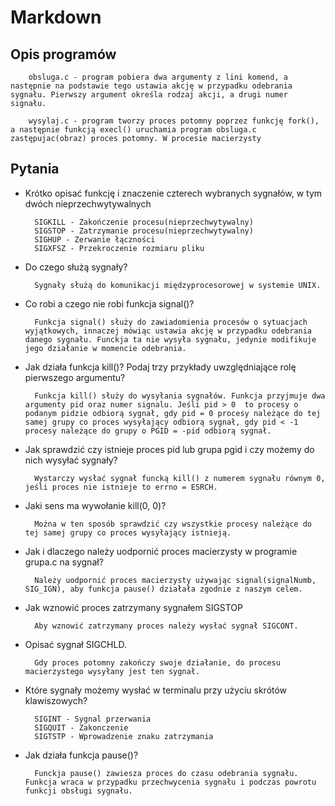 # Markdown

## Opis programów

        obsluga.c - program pobiera dwa argumenty z lini komend, a następnie na podstawie tego ustawia akcję w przypadku odebrania sygnału. Pierwszy argument określa rodzaj akcji, a drugi numer signału.

        wysylaj.c - program tworzy proces potomny poprzez funkcję fork(), a następnie funkcją execl() uruchamia program obsluga.c zastępujac(obraz) proces potomny. W procesie macierzysty 


## Pytania
- Krótko opisać funkcję i znaczenie czterech wybranych sygnałów, w tym dwóch nieprzechwytywalnych

        SIGKILL - Zakończenie procesu(nieprzechwytywalny)
        SIGSTOP - Zatrzymanie procesu(nieprzechwytywalny)
        SIGHUP - Zerwanie łączności
        SIGXFSZ - Przekroczenie rozmiaru pliku

- Do czego służą sygnały?

        Sygnały służą do komunikacji międzyprocesorowej w systemie UNIX.

- Co robi a czego nie robi funkcja signal()?

        Funkcja signal() służy do zawiadomienia procesów o sytuacjach wyjątkowych, innaczej mówiąc ustawia akcję w przypadku odebrania danego sygnału. Funckja ta nie wysyła sygnału, jedynie modifikuje jego działanie w momencie odebrania.

- Jak działa funkcja kill()? Podaj trzy przykłady uwzględniające rolę pierwszego argumentu?

        Funkcja kill() służy do wysyłania sygnałów. Funkcja przyjmuje dwa argumenty pid oraz numer signalu. Jeśli pid > 0  to procesy o podanym pidzie odbiorą sygnał, gdy pid = 0 procesy należące do tej samej grupy co proces wysyłający odbiorą sygnał, gdy pid < -1 procesy należące do grupy o PGID = -pid odbiorą sygnał.

- Jak sprawdzić czy istnieje proces pid lub grupa pgid i czy możemy do nich wysyłać sygnały?

        Wystarczy wysłać sygnał funcką kill() z numerem sygnału równym 0, jeśli proces nie istnieje to errno = ESRCH.

- Jaki sens ma wywołanie kill(0, 0)?

        Można w ten sposób sprawdzić czy wszystkie procesy należące do tej samej grupy co proces wysyłający istnieją.

- Jak i dlaczego należy uodpornić proces macierzysty w programie grupa.c na sygnał?

        Należy uodpornić proces macierzysty używając signal(signalNumb, SIG_IGN), aby funkcja pause() działała zgodnie z naszym celem.

- Jak wznowić proces zatrzymany sygnałem SIGSTOP

        Aby wznowić zatrzymany proces należy wysłać sygnał SIGCONT.

- Opisać sygnał SIGCHLD.

        Gdy proces potomny zakończy swoje działanie, do procesu macierzystego wysyłany jest ten sygnał.

- Które sygnały możemy wysłać w terminalu przy użyciu skrótów klawiszowych?

        SIGINT - Sygnal przerwania
        SIGQUIT - Zakonczenie
        SIGTSTP - Wprowadzenie znaku zatrzymania

- Jak działa funkcja pause()?

        Funckja pause() zawiesza proces do czasu odebrania sygnału. Funkcja wraca w przypadku przechwycenia sygnału i podczas powrotu funkcji obsługi sygnału.
